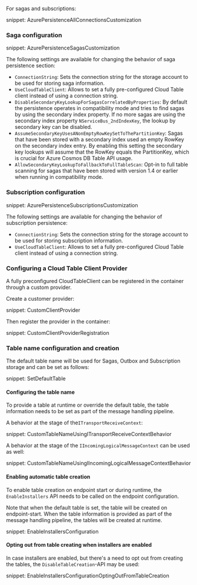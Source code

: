 For sagas and subscriptions:

snippet: AzurePersistenceAllConnectionsCustomization

### Saga configuration

snippet: AzurePersistenceSagasCustomization

The following settings are available for changing the behavior of saga persistence section:

 * `ConnectionString`: Sets the connection string for the storage account to be used for storing saga information.
 * `UseCloudTableClient`: Allows to set a fully pre-configured Cloud Table client instead of using a connection string.
 * `DisableSecondaryKeyLookupForSagasCorrelatedByProperties`: By default the persistence operates in compatibility mode and tries to find sagas by using the secondary index property. If no more sagas are using the secondary index property `NServiceBus_2ndIndexKey`, the lookup by secondary key can be disabled.
 * `AssumeSecondaryKeyUsesANonEmptyRowKeySetToThePartitionKey`: Sagas that have been stored with a secondary index used an empty RowKey on the secondary index entry. By enabling this setting the secondary key lookups will assume that the RowKey equals the PartitionKey, which is crucial for Azure Cosmos DB Table API usage.
 * `AllowSecondaryKeyLookupToFallbackToFullTableScan`: Opt-in to full table scanning for sagas that have been stored with version 1.4 or earlier when running in compatibility mode.

### Subscription configuration

snippet: AzurePersistenceSubscriptionsCustomization

The following settings are available for changing the behavior of subscription persistence:

 * `ConnectionString`: Sets the connection string for the storage account to be used for storing subscription information.
 * `UseCloudTableClient`: Allows to set a fully pre-configured Cloud Table client instead of using a connection string.

### Configuring a Cloud Table Client Provider

A fully preconfigured CloudTableClient can be registered in the container through a custom provider.

Create a customer provider:

snippet: CustomClientProvider

Then register the provider in the container:

snippet: CustomClientProviderRegistration

### Table name configuration and creation

The default table name will be used for Sagas, Outbox and Subscription storage and can be set as follows:

snippet: SetDefaultTable

#### Configuring the table name

To provide a table at runtime or override the default table, the table information needs to be set as part of the message handling pipeline.

A behavior at the stage of the`ITransportReceiveContext`:

snippet: CustomTableNameUsingITransportReceiveContextBehavior

A behavior at the stage of the `IIncomingLogicalMessageContext` can be used as well:

snippet: CustomTableNameUsingIIncomingLogicalMessageContextBehavior

#### Enabling automatic table creation

To enable table creation on endpoint start or during runtime, the `EnableInstallers` API needs to be called on the endpoint configuration.

Note that when the default table is set, the table will be created on endpoint-start. When the table information is provided as part of the message handling pipeline, the tables will be created at runtime.

snippet: EnableInstallersConfiguration

#### Opting out from table creating when installers are enabled

In case installers are enabled, but there's a need to opt out from creating the tables, the `DisableTableCreation`-API may be used:

snippet: EnableInstallersConfigurationOptingOutFromTableCreation

